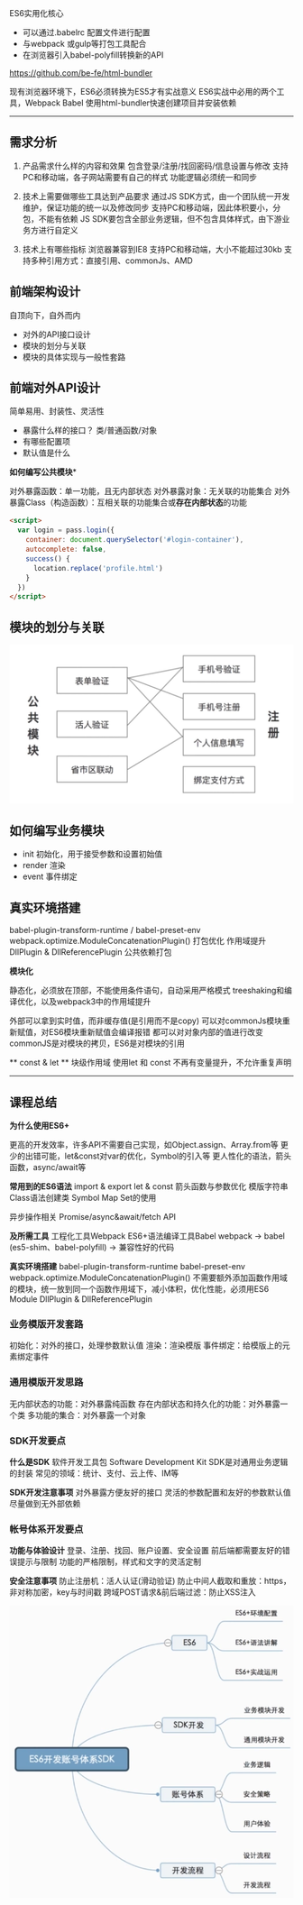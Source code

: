 ES6实用化核心

* 可以通过.babelrc 配置文件进行配置
* 与webpack 或gulp等打包工具配合
* 在浏览器引入babel-polyfill转换新的API

https://github.com/be-fe/html-bundler

现有浏览器环境下，ES6必须转换为ES5才有实战意义
ES6实战中必用的两个工具，Webpack Babel
使用html-bundler快速创建项目并安装依赖

---

## 需求分析

1. 产品需求什么样的内容和效果
包含登录/注册/找回密码/信息设置与修改
支持PC和移动端，各子网站需要有自己的样式
功能逻辑必须统一和同步

2. 技术上需要做哪些工具达到产品要求
通过JS SDK方式，由一个团队统一开发维护，保证功能的统一以及修改同步
支持PC和移动端，因此体积要小，分包，不能有依赖
JS SDK要包含全部业务逻辑，但不包含具体样式，由下游业务方进行自定义

3. 技术上有哪些指标
浏览器兼容到IE8
支持PC和移动端，大小不能超过30kb
支持多种引用方式：直接引用、commonJs、AMD

## 前端架构设计

自顶向下，自外而内

* 对外的API接口设计
* 模块的划分与关联
* 模块的具体实现与一般性套路

## 前端对外API设计

简单易用、封装性、灵活性

* 暴露什么样的接口？ 类/普通函数/对象
* 有哪些配置项
* 默认值是什么

**如何编写公共模块***

对外暴露函数：单一功能，且无内部状态
对外暴露对象：无关联的功能集合
对外暴露Class（构造函数）：互相关联的功能集合或**存在内部状态**的功能

```html
<script>
  var login = pass.login({
    container: document.querySelector('#login-container'),
    autocomplete: false,
    success() {
      location.replace('profile.html')
    }
  })
</script>
```

## 模块的划分与关联

<img src="./resource/modules.png">

## 如何编写业务模块

* init 初始化，用于接受参数和设置初始值
* render 渲染
* event 事件绑定

## 真实环境搭建

babel-plugin-transform-runtime / babel-preset-env
webpack.optimize.ModuleConcatenationPlugin()  打包优化 作用域提升
DllPlugin & DllReferencePlugin 公共依赖打包 

**模块化**

静态化，必须放在顶部，不能使用条件语句，自动采用严格模式
treeshaking和编译优化，以及webpack3中的作用域提升

外部可以拿到实时值，而非缓存值(是引用而不是copy) 
可以对commonJs模块重新赋值，对ES6模块重新赋值会编译报错
都可以对对象内部的值进行改变
commonJS是对模块的拷贝，ES6是对模块的引用 

** const & let **
块级作用域
使用let 和 const 不再有变量提升，不允许重复声明

---

## 课程总结

**为什么使用ES6+**

更高的开发效率，许多API不需要自己实现，如Object.assign、Array.from等
更少的出错可能，let&const对var的优化，Symbol的引入等
更人性化的语法，箭头函数，async/await等

**常用到的ES6语法**
import & export 
let & const
箭头函数与参数优化
模版字符串
Class语法创建类
Symbol Map Set的使用

异步操作相关 Promise/async&await/fetch API


**及所需工具**
工程化工具Webpack
ES6+语法编译工具Babel 
webpack -> babel (es5-shim、babel-polyfill) -> 兼容性好的代码

**真实环境搭建**
babel-plugin-transform-runtime 
babel-preset-env
webpack.optimize.ModuleConcatenationPlugin()
不需要额外添加函数作用域的模块，统一放到同一个函数作用域下，减小体积，优化性能，必须用ES6 Module
DllPlugin & DllReferencePlugin 

### 业务模版开发套路

初始化：对外的接口，处理参数默认值
渲染：渲染模版
事件绑定：给模版上的元素绑定事件

### 通用模版开发思路

无内部状态的功能：对外暴露纯函数
存在内部状态和持久化的功能：对外暴露一个类
多功能的集合：对外暴露一个对象 

### SDK开发要点

**什么是SDK** 
软件开发工具包 Software Development Kit
SDK是对通用业务逻辑的封装
常见的领域：统计、支付、云上传、IM等

**SDK开发注意事项**
对外暴露方便友好的接口
灵活的参数配置和友好的参数默认值
尽量做到无外部依赖

### 帐号体系开发要点

**功能与体验设计**
登录、注册、找回、账户设置、安全设置
前后端都需要友好的错误提示与限制
功能的严格限制，样式和文字的灵活定制

**安全注意事项**
防止注册机：活人认证(滑动验证)
防止中间人截取和重放：https，非对称加密，key与时间戳
跨域POST请求&前后端过滤：防止XSS注入

<img src="./resource/dev.png" />